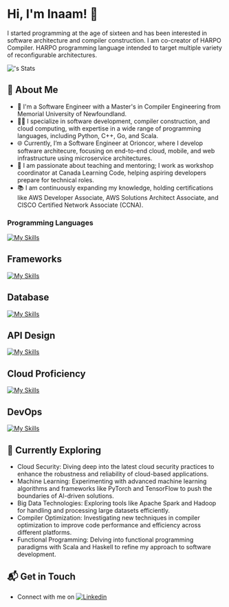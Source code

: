 # Hi, I'm Inaam! 👋

I started programming at the age of sixteen and has been interested in software architecture and compiler construction. I am co-creator of HARPO Compiler. HARPO programming language intended to target multiple variety of reconfigurable architectures.

![<username>'s Stats](https://github-readme-stats.vercel.app/api?username=Inaam-Ahmed&theme=vue-dark&show_icons=true&hide_border=true&count_private=true)

## 🚀 About Me

- 🔭 I'm a Software Engineer with a Master's in Compiler Engineering from Memorial University of Newfoundland.
- 🧑‍💻 I specialize in software development, compiler construction, and cloud computing, with expertise in a wide range of programming languages, including Python, C++, Go, and Scala.
- 🌐 Currently, I’m a Software Engineer at Orioncor, where I develop software architecure, focusing on end-to-end cloud, mobile, and web infrastructure using microservice architectures.
- 📝 I am passionate about teaching and mentoring; I work as workshop coordinator at Canada Learning Code, helping aspiring developers prepare for technical roles.
- 📚 I am continuously expanding my knowledge, holding certifications like AWS Developer Associate, AWS Solutions Architect Associate, and CISCO Certified Network Associate (CCNA).

### Programming Languages
[![My Skills](https://skillicons.dev/icons?i=py,js,java,scala,go,cpp,html,css)](https://skillicons.dev)

## Frameworks
[![My Skills](https://skillicons.dev/icons?i=django,react,flask,nextjs,nodejs,bun,npm,bootstrap)](https://skillicons.dev)

## Database
[![My Skills](https://skillicons.dev/icons?i=mongodb,mysql,openshift,cassandra,postgres,dynamodb)](https://skillicons.dev)

## API Design
[![My Skills](https://skillicons.dev/icons?i=express,fastapi)](https://skillicons.dev)


## Cloud Proficiency
[![My Skills](https://skillicons.dev/icons?i=aws,azure,cloudflare,terraform)](https://skillicons.dev)


## DevOps
[![My Skills](https://skillicons.dev/icons?i=kubernetes,docker,bash,git,gradle,kafka,rabbitmq,terraform)](https://skillicons.dev)


## 🌱 Currently Exploring

- Cloud Security: Diving deep into the latest cloud security practices to enhance the robustness and reliability of cloud-based applications.
- Machine Learning: Experimenting with advanced machine learning algorithms and frameworks like PyTorch and TensorFlow to push the boundaries of AI-driven solutions.
- Big Data Technologies: Exploring tools like Apache Spark and Hadoop for handling and processing large datasets efficiently.
- Compiler Optimization: Investigating new techniques in compiler optimization to improve code performance and efficiency across different platforms.
- Functional Programming: Delving into functional programming paradigms with Scala and Haskell to refine my approach to software development.

## 📬 Get in Touch

- Connect with me on [![Linkedin](https://skillicons.dev/icons?i=linkedin)](https://www.linkedin.com/in/inaam-ahmed/)
